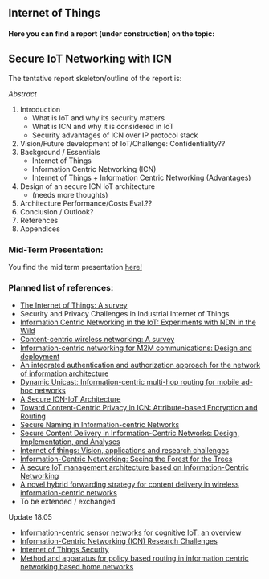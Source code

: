 ## Internet of Things

#### Here you can find a report (under construction) on the topic: 

## Secure IoT Networking with ICN

The tentative report skeleton/outline of the report is:

*Abstract*
1. Introduction
    - What is IoT and why its security matters
    - What is ICN and why it is considered in IoT
    - Security advantages of ICN over IP protocol stack
2. Vision/Future development of IoT/Challenge: Confidentiality??
2. Background / Essentials
    - Internet of Things
    - Information Centric Networking (ICN)
    - Internet of Things + Information Centric Networking (Advantages)
3. Design of an secure ICN IoT architecture
    - (needs more thoughts)
4. Architecture Performance/Costs Eval.??
5. Conclusion / Outlook?
6. References
7. Appendices


### Mid-Term Presentation:
You find the mid term presentation [here!](https://docs.google.com/presentation/d/1qn54dVYhzHEW62tPR_2wmsGq1BpZ2MhjlFiEdgBvEL0/edit?usp=sharing)


### Planned list of references:
- [The Internet of Things: A survey](https://www.sciencedirect.com/science/article/pii/S1389128610001568)
- Security and Privacy Challenges in
Industrial Internet of Things
- [Information Centric Networking in the IoT:
Experiments with NDN in the Wild](https://dl.acm.org/citation.cfm?id=2660144)
- [Content-centric wireless networking: A survey](https://www.sciencedirect.com/science/article/pii/S1389128614002497)
- [Information-centric networking for M2M communications: Design and deployment](https://www.sciencedirect.com/science/article/pii/S0140366416300676)
- [An integrated authentication and authorization approach for the network of information architecture](https://www.sciencedirect.com/science/article/pii/S1084804514001349)
- [Dynamic Unicast: Information-centric multi-hop routing for mobile ad-hoc networks](https://www.sciencedirect.com/science/article/pii/S138912861630072X)
- [A Secure ICN-IoT Architecture](http://ieeexplore.ieee.org/abstract/document/7962667/)
- [Toward Content-Centric Privacy in ICN:
Attribute-based Encryption and Routing](https://dl.acm.org/citation.cfm?id=2491237)
- [Secure Naming in Information-centric Networks](https://dl.acm.org/citation.cfm?id=1921248)
- [Secure Content Delivery in Information-Centric Networks:
Design, Implementation, and Analyses](https://dl.acm.org/citation.cfm?id=2491228)
- [Internet of things: Vision, applications and research challenges](https://www.sciencedirect.com/science/article/pii/S1570870512000674)
- [Information-Centric Networking:
Seeing the Forest for the Trees](https://dl.acm.org/citation.cfm?id=2070563)
- [A secure IoT management architecture based on Information-Centric Networking](https://www.sciencedirect.com/science/article/pii/S1084804516000370)
- [A novel hybrid forwarding strategy for content delivery in wireless information-centric networks](https://www.sciencedirect.com/science/article/pii/S0140366417306096)
- To be extended / exchanged

Update 18.05
- [Information-centric sensor networks for cognitive IoT: an overview](https://link.springer.com/article/10.1007/s12243-016-0533-8)
- [Information-Centric Networking (ICN) Research Challenges](http://www.rfc-editor.org/info/rfc7927)
- [Internet of Things Security](https://patents.google.com/patent/US9432378B1/en)
- [Method and apparatus for policy based routing in information centric networking based home networks](https://patents.google.com/patent/US9769034B2/en)

